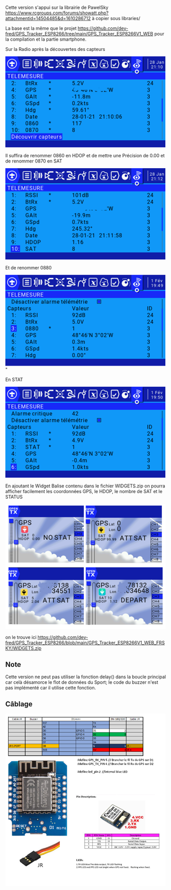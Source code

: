 Cette version s'appui sur la librairie de PawelSky https://www.rcgroups.com/forums/showatt.php?attachmentid=14504485&d=1610286712 à copier sous libraries/ 

La base est la même que le projet https://github.com/dev-fred/GPS_Tracker_ESP8266/tree/main/GPS_Tracker_ESP8266V1_WEB pour la compilation et la partie smartphone.

Sur la Radio après la découvertes des capteurs

<img src="screen-211006.bmp" width = "500">

Il suffira de renommer 0860 en HDOP et de mettre une Précision de 0.00 et de renommer 0870 en SAT

<img src="screen-211200.bmp" width = "500">

Et de renommer 0880

<img src="screen-2021-02-01-194948.bmp" width = "500">"

En STAT

<img src="screen-2021-02-01-195046.bmp" width = "500">

En ajoutant le Widget Balise contenu dans le fichier WIDGETS.zip on pourra afficher facilement les coordonnées GPS, le HDOP, le nombre de SAT et le STATUS

<img src="Capture Balise.PNG" width = "500">

on le trouve ici https://github.com/dev-fred/GPS_Tracker_ESP8266/blob/main/GPS_Tracker_ESP8266V1_WEB_FRSKY/WIDGETS.zip

## Note
Cette version ne peut pas utiliser la fonction delay() dans la boucle principal car celà désamorce le flot de données du Sport; le code du buzzer n'est pas implémenté car il utilise cette fonction.

## Câblage

<img src="cablage2.png" width = "500">

